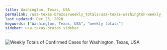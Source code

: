 ```yaml
---
title: Washington, Texas, USA
permalink: /usa-texas-brazos/weekly_totals/usa-texas-washington-weekly_totals.html
last_updated: Dec 23, 2020
keywords: ["Washington, Texas, USA", "weekly totals"]
sidebar: usa-texas-brazos_sidebar
---
```


![Weekly Totals of Confirmed Cases for Washington, Texas, USA](/covid_tracker/images/graphs/usa-texas-washington-weekly_totals_graph.png)
